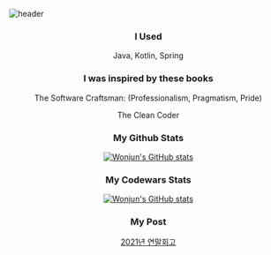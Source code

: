 ![header](https://capsule-render.vercel.app/api?type=slice&color=gradient&height=160&section=header&text=Hi!%20I%27m%20Wonjun!&fontAlign=50&fontAlignY=70&fontSize=90&fontColor=000000)

<h3 align="center"> I Used </h3>
<div align="center">
  Java, Kotlin, Spring
</div>

<h3 align="center"> I was inspired by these books </h3>
<div align="center">
<p>The Software Craftsman: (Professionalism, Pragmatism, Pride)</p>
<p>The Clean Coder</p>
</div>

<h3 align="center">My Github Stats</h3>
<div align="center">
  
[![Wonjun's GitHub stats](https://github-readme-stats.vercel.app/api?username=wonjun3991&hide_title=true&show_icons=true&include_all_commits=true&disable_animations=true&theme=vue)](https://github.com/anuraghazra/github-readme-stats)
</div>

<h3 align="center">My Codewars Stats</h3>
<div align="center">
  
[![Wonjun's GitHub stats](https://www.codewars.com/users/wonjun3991/badges/large)](https://www.codewars.com/users/wonjun3991)
</div>

<h3 align="center">My Post</h3>
<div align="center">
<a href="https://beaded-swoop-391.notion.site/2021-82e6564724d84edc9390318ad693407c">2021년 연말회고</a>
</div>
